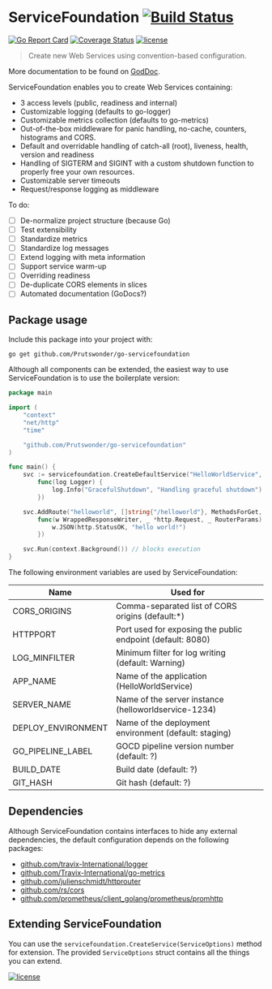 # ServiceFoundation [![Build Status](https://travis-ci.org/Prutswonder/go-servicefoundation.svg?branch=v2)](https://travis-ci.org/Prutswonder/go-servicefoundation?branch=v2)

[![Go Report Card](https://goreportcard.com/badge/github.com/Prutswonder/go-servicefoundation)](https://goreportcard.com/report/github.com/Prutswonder/go-servicefoundation) [![Coverage Status](https://coveralls.io/repos/github/Prutswonder/go-servicefoundation/badge.svg?branch=v2)](https://coveralls.io/github/Prutswonder/go-servicefoundation?branch=v2) 
[![license](https://img.shields.io/github/license/mashape/apistatus.svg)](https://github.com/Prutswonder/go-servicefoundation/blob/master/LICENSE)

> Create new Web Services using convention-based configuration.

More documentation to be found on [GodDoc](https://godoc.org/github.com/Prutswonder/go-servicefoundation).

ServiceFoundation enables you to create Web Services containing:

* 3 access levels (public, readiness and internal)
* Customizable logging (defaults to go-logger)
* Customizable metrics collection (defaults to go-metrics)
* Out-of-the-box middleware for panic handling, no-cache, counters, histograms and CORS.
* Default and overridable handling of catch-all (root), liveness, health, version and readiness 
* Handling of SIGTERM and SIGINT with a custom shutdown function to properly free your own resources.
* Customizable server timeouts
* Request/response logging as middleware

To do:
- [ ] De-normalize project structure (because Go)
- [ ] Test extensibility 
- [ ] Standardize metrics
- [ ] Standardize log messages
- [ ] Extend logging with meta information
- [ ] Support service warm-up
- [ ] Overriding readiness 
- [ ] De-duplicate CORS elements in slices
- [ ] Automated documentation (GoDocs?)

## Package usage

Include this package into your project with:

```
go get github.com/Prutswonder/go-servicefoundation
```

Although all components can be extended, the easiest way to use ServiceFoundation is to use the boilerplate version:

```go
package main

import (
	"context"
	"net/http"
	"time"

	"github.com/Prutswonder/go-servicefoundation"
)

func main() {
	svc := servicefoundation.CreateDefaultService("HelloWorldService", []string{http.MethodGet},
		func(log Logger) {
			log.Info("GracefulShutdown", "Handling graceful shutdown")
		})

	svc.AddRoute("helloworld", []string{"/helloworld"}, MethodsForGet, servicefoundation.DefaultMiddlewares,
		func(w WrappedResponseWriter, _ *http.Request, _ RouterParams) {
			w.JSON(http.StatusOK, "hello world!")
		})

	svc.Run(context.Background()) // blocks execution
}
```

The following environment variables are used by ServiceFoundation:

|Name              |Used for                                                  
|------------------|----------------------------------------------------------
|CORS_ORIGINS      |Comma-separated list of CORS origins (default:*)          
|HTTPPORT          |Port used for exposing the public endpoint (default: 8080)
|LOG_MINFILTER     |Minimum filter for log writing (default: Warning)         
|APP_NAME          |Name of the application (HelloWorldService)               
|SERVER_NAME       |Name of the server instance (helloworldservice-1234)      
|DEPLOY_ENVIRONMENT|Name of the deployment environment (default: staging)     
|GO_PIPELINE_LABEL |GOCD pipeline version number (default: ?)
|BUILD_DATE        |Build date (default: ?)
|GIT_HASH          |Git hash (default: ?)

## Dependencies

Although ServiceFoundation contains interfaces to hide any external dependencies, the default configuration depends 
on the following packages:

* [github.com/travix-International/logger](https://github.com/travix-International/logger)
* [github.com/Travix-International/go-metrics](https://github.com/Travix-International/go-metrics)
* [github.com/julienschmidt/httprouter](https://github.com/julienschmidt/httprouter)
* [github.com/rs/cors](https://github.com/rs/cors)
* [github.com/prometheus/client_golang/prometheus/promhttp](https://github.com/prometheus/prometheus)


## Extending ServiceFoundation

You can use the `servicefoundation.CreateService(ServiceOptions)` method for extension. The provided `ServiceOptions` 
struct contains all the things you can extend.


[![license](https://img.shields.io/github/license/mashape/apistatus.svg)](https://github.com/Prutswonder/go-servicefoundation/blob/master/LICENSE)

